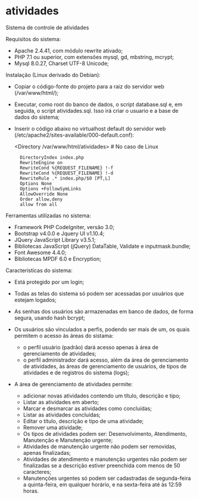 # atividades
Sistema de controle de atividades

Requisitos do sistema:

- Apache 2.4.41, com módulo rewrite ativado;
- PHP 7.1 ou superior, com extensões mysql, gd, mbstring, mcrypt;
- Mysql 8.0.27, Charset UTF-8 Unicode;


Instalação (Linux derivado do Debian):

- Copiar o código-fonte do projeto para a raiz do servidor web (/var/www/html/);
- Executar, como root do banco de dados, o script database.sql e, em seguida, o script atividades.sql. Isso irá criar o usuario e a base de dados do sistema;
- Inserir o código abaixo no virtualhost default do servidor web (/etc/apache2/sites-available/000-default.conf):

    <Directory /var/www/html/atividades> # No caso de Linux

        DirectoryIndex index.php
        RewriteEngine on
        RewriteCond %{REQUEST_FILENAME} !-f
        RewriteCond %{REQUEST_FILENAME} !-d
        RewriteRule .* index.php/$0 [PT,L]
        Options None
        Options +FollowSymLinks
        AllowOverride None
        Order allow,deny
        allow from all

    </Directory>
    

Ferramentas utilizadas no sistema:

- Framework PHP CodeIgniter, versão 3.0;
- Bootstrap v4.0.0 e Jquery UI v1.10.4;
- JQuery JavaScript Library v3.5.1;
- Bibliotecas JavaScript (jQuery) DataTable, Validate e inputmask.bundle;
- Font Awesome 4.4.0;
- Bibliotecas MPDF 6.0 e Encryption;



Características do sistema:

- Está protegido por um login;
- Todas as telas do sistema só podem ser acessadas por usuários que estejam logados;
- As senhas dos usuários são armazenadas em banco de dados, de forma segura, usando hash bcrypt;
- Os usuários são vinculados a perfis, podendo ser mais de um, os quais permitem o acesso às áreas do sistama:
    - o perfil usuário (padrão) dará acesso apenas à área de gerenciamento de atividades;
    - o perfil administrador dará acesso, além da área de gerenciamento de atividades, às áreas de gerenciamento de usuários, de tipos de atividades e de registros do sistema (logs);

- A área de gerenciamento de atividades permite:
    - adicionar novas atividades contendo um título, descrição e tipo;
    - Listar as atividades em aberto;
    - Marcar e desmarcar as atividades como concluídas;
    - Listar as atividades concluídas;
    - Editar o título, descrição e tipo de uma atividade;
    - Remover uma atividade;
    - Os tipos de atividades podem ser: Desenvolvimento, Atendimento, Manutenção e Manutenção urgente;
    - Atividades de manutenção urgente não podem ser removidas, apenas finalizadas;
    - Atividades de atendimento e manutenção urgentes não podem ser finalizadas se a descrição estiver preenchida com menos de 50 caracteres;
    - Manutenções urgentes  só podem ser cadastradas de segunda-feira a quinta-feira, em qualquer horário, e na sexta-feira até às 12:59 horas.

